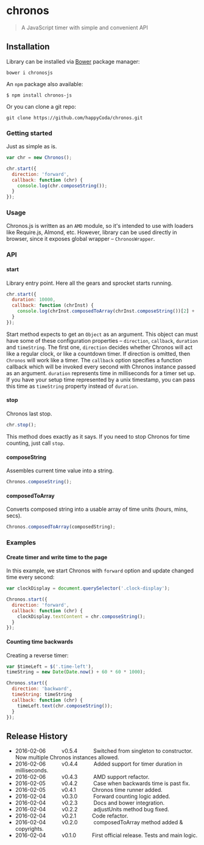 # chronos
> A JavaScript timer with simple and convenient API

## Installation
Library can be installed via [Bower](http://bower.io/) package manager:

```shell
bower i chronosjs
```

An `npm` package also available:

```shell
$ npm install chronos-js
```

Or you can clone a git repo:

```shell
git clone https://github.com/happyCoda/chronos.git
```

### Getting started
Just as simple as is.

```js
var chr = new Chronos();

chr.start({
  direction: 'forward',
  callback: function (chr) {
    console.log(chr.composeString());
  }
});
```

### Usage

Chronos.js is written as an `AMD` module, so it's intended to use with loaders like Require.js, Almond, etc. However, library can be used directly in browser, since it exposes global wrapper – `ChronosWrapper`.


### API

#### start

Library entry point. Here all the gears and sprocket starts running.

```js
chr.start({
  duration: 10000,
  callback: function (chrInst) {
    console.log(chrInst.composedToArray(chrInst.composeString())[2] + ' seconds left before explosion!');
  }
});
```

Start method expects to get an `Object` as an argument. This object can must have some of these configuration properties – `direction`, `callback`, `duration` and `timeString`. The first one, `direction` decides whether Chronos will act like a regular clock, or like a countdown timer. If direction is omitted, then `Chronos` will work like a timer. The `callback` option specifies a function callback which will be invoked every second with Chronos instance passed as an argument. `duration` represents time in milliseconds for a timer set up. If you have your setup time represented by a unix timestamp, you can pass this time as `timeString` property instead of `duration`.

#### stop

Chronos last stop.

```js
chr.stop();
```

This method does exactly as it says. If you need to stop Chronos for time counting, just call `stop`.

#### composeString

Assembles current time value into a string.

```js
Chronos.composeString();
```

#### composedToArray

Converts composed string into a usable array of time units (hours, mins, secs).

```js
Chronos.composedToArray(composedString);
```

### Examples

#### Create timer and write time to the page

In this example, we start Chronos with `forward` option and update changed time every second:

```js
var clockDisplay = document.querySelector('.clock-display');

Chronos.start({
  direction: 'forward',
  callback: function (chr) {
    clockDisplay.textContent = chr.composeString();
  }
});
```

#### Counting time backwards

Creating a reverse timer:

```js
var $timeLeft = $('.time-left'),
timeString = new Date(Date.now() + 60 * 60 * 1000);

Chronos.start({
  direction: 'backward',
  timeString: timeString
  callback: function (chr) {
    timeLeft.text(chr.composeString());
  }
});
```

## Release History
* 2016-02-06   v0.5.4   Switched from singleton to constructor. Now multiple Chronos instances allowed.
* 2016-02-06   v0.4.4   Added support for timer duration in milliseconds.
* 2016-02-06   v0.4.3   AMD support refactor.
* 2016-02-05   v0.4.2   Case when backwards time is past fix.
* 2016-02-05   v0.4.1   Chronos time runner added.
* 2016-02-04   v0.3.0   Forward counting logic added.
* 2016-02-04   v0.2.3   Docs and bower integration.
* 2016-02-04   v0.2.2   adjustUnits method bug fixed.
* 2016-02-04   v0.2.1   Code refactor.
* 2016-02-04   v0.2.0   composedToArray method added & copyrights.
* 2016-02-04   v0.1.0   First official release. Tests and main logic.
